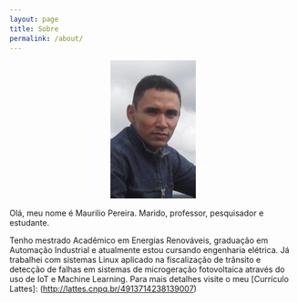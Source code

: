 ```yaml
---
layout: page
title: Sobre
permalink: /about/
---
```


<p align="center">
  <img width="150" height="243" src="/maurilio.png">
</p>

Olá, meu nome é Maurilio Pereira. Marido, professor, pesquisador e estudante.

Tenho mestrado Acadêmico em Energias Renováveis, graduação em Automação Industrial e atualmente estou cursando engenharia elétrica. Já trabalhei com sistemas Linux aplicado na fiscalização de trânsito e detecção de falhas em sistemas de microgeração fotovoltaica através do uso de IoT e Machine Learning. Para mais detalhes visite o meu 
[Currículo Lattes]: (http://lattes.cnpq.br/4913714238139007)
